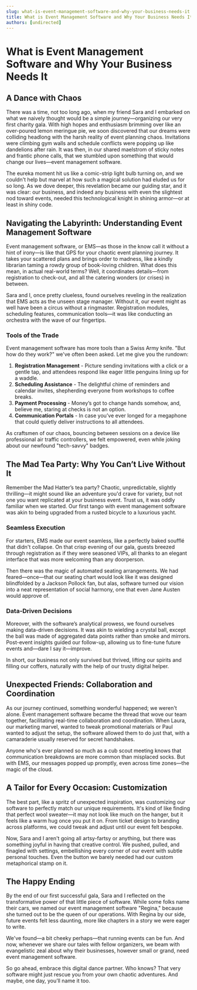 ```yaml
---
slug: what-is-event-management-software-and-why-your-business-needs-it
title: What is Event Management Software and Why Your Business Needs It
authors: [undirected]
---
```



# What is Event Management Software and Why Your Business Needs It

## A Dance with Chaos

There was a time, not too long ago, when my friend Sara and I embarked on what we naively thought would be a simple journey—organizing our very first charity gala. With high hopes and enthusiasm brimming over like an over-poured lemon meringue pie, we soon discovered that our dreams were colliding headlong with the harsh reality of event planning chaos. Invitations were climbing gym walls and schedule conflicts were popping up like dandelions after rain. It was then, in our shared maelstrom of sticky notes and frantic phone calls, that we stumbled upon something that would change our lives—event management software. 

The eureka moment hit us like a comic-strip light bulb turning on, and we couldn't help but marvel at how such a magical solution had eluded us for so long. As we dove deeper, this revelation became our guiding star, and it was clear: our business, and indeed any business with even the slightest nod toward events, needed this technological knight in shining armor—or at least in shiny code.

## Navigating the Labyrinth: Understanding Event Management Software

Event management software, or EMS—as those in the know call it without a hint of irony—is like that GPS for your chaotic event planning journey. It takes your scattered plans and brings order to madness, like a kindly librarian taming a rowdy group of book-loving children. What does this mean, in actual real-world terms? Well, it coordinates details—from registration to check-out, and all the catering wonders (or crises) in between.

Sara and I, once pretty clueless, found ourselves reveling in the realization that EMS acts as the unseen stage manager. Without it, our event might as well have been a circus without a ringmaster. Registration modules, scheduling features, communication tools—it was like conducting an orchestra with the wave of our fingertips.

### Tools of the Trade

Event management software has more tools than a Swiss Army knife. "But how do they work?" we've often been asked. Let me give you the rundown:

1. **Registration Management** - Picture sending invitations with a click or a gentle tap, and attendees respond like eager little penguins lining up for a waddle.
2. **Scheduling Assistance** - The delightful chime of reminders and calendar invites, shepherding everyone from workshops to coffee breaks.
3. **Payment Processing** - Money’s got to change hands somehow, and, believe me, staring at checks is not an option.
4. **Communication Portals** - In case you’ve ever longed for a megaphone that could quietly deliver instructions to all attendees.

As craftsmen of our chaos, bouncing between sessions on a device like professional air traffic controllers, we felt empowered, even while joking about our newfound "tech-savvy" badges.

## The Mad Tea Party: Why You Can’t Live Without It

Remember the Mad Hatter’s tea party? Chaotic, unpredictable, slightly thrilling—it might sound like an adventure you'd crave for variety, but not one you want replicated at your business event. Trust us, it was oddly familiar when we started. Our first tango with event management software was akin to being upgraded from a rusted bicycle to a luxurious yacht.

### Seamless Execution

For starters, EMS made our event seamless, like a perfectly baked soufflé that didn't collapse. On that crisp evening of our gala, guests breezed through registration as if they were seasoned VIPs, all thanks to an elegant interface that was more welcoming than any doorperson.

Then there was the magic of automated seating arrangements. We had feared—once—that our seating chart would look like it was designed blindfolded by a Jackson Pollock fan, but alas, software turned our vision into a neat representation of social harmony, one that even Jane Austen would approve of.

### Data-Driven Decisions

Moreover, with the software’s analytical prowess, we found ourselves making data-driven decisions. It was akin to wielding a crystal ball, except the ball was made of aggregated data points rather than smoke and mirrors. Post-event insights guided our follow-up, allowing us to fine-tune future events and—dare I say it—improve.

In short, our business not only survived but thrived, lifting our spirits and filling our coffers, naturally with the help of our trusty digital helper.

## Unexpected Friends: Collaboration and Coordination

As our journey continued, something wonderful happened; we weren't alone. Event management software became the thread that wove our team together, facilitating real-time collaboration and coordination. When Laura, our marketing marvel, wanted to tweak promotional materials or Paul wanted to adjust the setup, the software allowed them to do just that, with a camaraderie usually reserved for secret handshakes.

Anyone who's ever planned so much as a cub scout meeting knows that communication breakdowns are more common than misplaced socks. But with EMS, our messages popped up promptly, even across time zones—the magic of the cloud.

## A Tailor for Every Occasion: Customization

The best part, like a spritz of unexpected inspiration, was customizing our software to perfectly match our unique requirements. It's kind of like finding that perfect wool sweater—it may not look like much on the hanger, but it feels like a warm hug once you put it on. From ticket design to branding across platforms, we could tweak and adjust until our event felt bespoke.

Now, Sara and I aren't going all artsy-fartsy or anything, but there was something joyful in having that creative control. We pushed, pulled, and finagled with settings, embellishing every corner of our event with subtle personal touches. Even the button we barely needed had our custom metaphorical stamp on it.

## The Happy Ending

By the end of our first successful gala, Sara and I reflected on the transformative power of that little piece of software. While some folks name their cars, we named our event management software "Regina," because she turned out to be the queen of our operations. With Regina by our side, future events felt less daunting, more like chapters in a story we were eager to write.

We've found—a bit cheeky perhaps—that running events can be fun. And now, whenever we share our tales with fellow organizers, we beam with evangelistic zeal about why their businesses, however small or grand, need event management software.

So go ahead, embrace this digital dance partner. Who knows? That very software might just rescue you from your own chaotic adventures. And maybe, one day, you’ll name it too.

```
